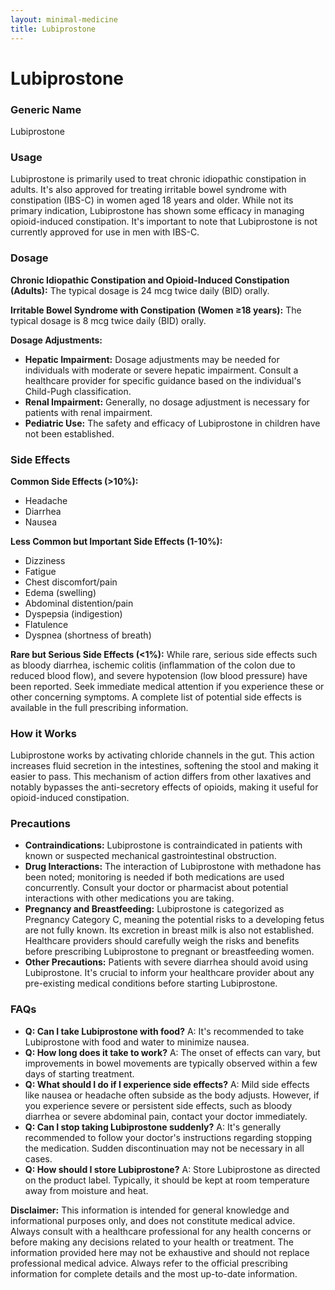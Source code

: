 ```yaml
---
layout: minimal-medicine
title: Lubiprostone
---
```


# Lubiprostone
### Generic Name
Lubiprostone

### Usage
Lubiprostone is primarily used to treat chronic idiopathic constipation in adults.  It's also approved for treating irritable bowel syndrome with constipation (IBS-C) in women aged 18 years and older.  While not its primary indication, Lubiprostone has shown some efficacy in managing opioid-induced constipation.  It's important to note that Lubiprostone is not currently approved for use in men with IBS-C.

### Dosage
**Chronic Idiopathic Constipation and Opioid-Induced Constipation (Adults):** The typical dosage is 24 mcg twice daily (BID) orally.

**Irritable Bowel Syndrome with Constipation (Women ≥18 years):** The typical dosage is 8 mcg twice daily (BID) orally.

**Dosage Adjustments:**
* **Hepatic Impairment:** Dosage adjustments may be needed for individuals with moderate or severe hepatic impairment.  Consult a healthcare provider for specific guidance based on the individual's Child-Pugh classification.
* **Renal Impairment:**  Generally, no dosage adjustment is necessary for patients with renal impairment.
* **Pediatric Use:** The safety and efficacy of Lubiprostone in children have not been established.


### Side Effects
**Common Side Effects (>10%):**

* Headache
* Diarrhea
* Nausea

**Less Common but Important Side Effects (1-10%):**

* Dizziness
* Fatigue
* Chest discomfort/pain
* Edema (swelling)
* Abdominal distention/pain
* Dyspepsia (indigestion)
* Flatulence
* Dyspnea (shortness of breath)


**Rare but Serious Side Effects (<1%):**  While rare, serious side effects such as bloody diarrhea, ischemic colitis (inflammation of the colon due to reduced blood flow), and severe hypotension (low blood pressure) have been reported.  Seek immediate medical attention if you experience these or other concerning symptoms.  A complete list of potential side effects is available in the full prescribing information.

### How it Works
Lubiprostone works by activating chloride channels in the gut.  This action increases fluid secretion in the intestines, softening the stool and making it easier to pass. This mechanism of action differs from other laxatives and notably bypasses the anti-secretory effects of opioids, making it useful for opioid-induced constipation.

### Precautions
* **Contraindications:** Lubiprostone is contraindicated in patients with known or suspected mechanical gastrointestinal obstruction.
* **Drug Interactions:**  The interaction of Lubiprostone with methadone has been noted; monitoring is needed if both medications are used concurrently.  Consult your doctor or pharmacist about potential interactions with other medications you are taking.
* **Pregnancy and Breastfeeding:** Lubiprostone is categorized as Pregnancy Category C, meaning the potential risks to a developing fetus are not fully known.  Its excretion in breast milk is also not established. Healthcare providers should carefully weigh the risks and benefits before prescribing Lubiprostone to pregnant or breastfeeding women.
* **Other Precautions:**  Patients with severe diarrhea should avoid using Lubiprostone.  It's crucial to inform your healthcare provider about any pre-existing medical conditions before starting Lubiprostone.


### FAQs

* **Q: Can I take Lubiprostone with food?** A: It's recommended to take Lubiprostone with food and water to minimize nausea.
* **Q: How long does it take to work?** A: The onset of effects can vary, but improvements in bowel movements are typically observed within a few days of starting treatment.
* **Q: What should I do if I experience side effects?** A: Mild side effects like nausea or headache often subside as the body adjusts.  However, if you experience severe or persistent side effects, such as bloody diarrhea or severe abdominal pain, contact your doctor immediately.
* **Q: Can I stop taking Lubiprostone suddenly?** A: It's generally recommended to follow your doctor's instructions regarding stopping the medication.  Sudden discontinuation may not be necessary in all cases.
* **Q: How should I store Lubiprostone?** A: Store Lubiprostone as directed on the product label. Typically, it should be kept at room temperature away from moisture and heat.


**Disclaimer:** This information is intended for general knowledge and informational purposes only, and does not constitute medical advice. Always consult with a healthcare professional for any health concerns or before making any decisions related to your health or treatment.  The information provided here may not be exhaustive and should not replace professional medical advice.  Always refer to the official prescribing information for complete details and the most up-to-date information.
